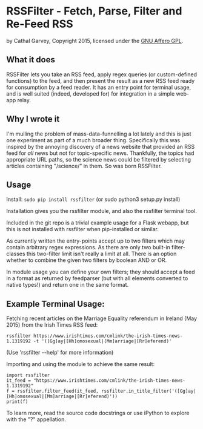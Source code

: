 # RSSFilter - Fetch, Parse, Filter and Re-Feed RSS
by Cathal Garvey, Copyright 2015, licensed under the [GNU Affero GPL](https://gnu.org/licenses/agpl.txt).

## What it does
RSSFilter lets you take an RSS feed, apply regex queries (or custom-defined functions)
to the feed, and then present the result as a new RSS feed ready for consumption by a
feed reader. It has an entry point for terminal usage, and is well suited (indeed,
developed for) for integration in a simple web-app relay.

## Why I wrote it
I'm mulling the problem of mass-data-funnelling a lot lately and this is just one experiment
as part of a much broader thing. Specifically this was inspired by the annoying discovery
of a news website that provided an RSS feed for *all* news but not for topic-specific
news. Thankfully, the topics had appropriate URL paths, so the science news could
be filtered by selecting articles containing "/science/" in them. So was born RSSFilter.

## Usage
Install: `sudo pip install rssfilter` (or sudo python3 setup.py install)

Installation gives you the rssfilter module, and also the rssfilter terminal
tool.

Included in the git repo is a trivial example usage for a Flask webapp, but this
is not installed with rssfilter when pip-installed or similar.

As currently written the entry-points accept up to two filters which may contain
arbitrary regex expressions. As there are only two built-in filter-classes this
two-filter limit isn't really a limit at all. There is an option whether to combine
the given two filters by boolean AND or OR.

In module usage you can define your own filters; they should accept a feed in
a format as returned by feedparser (but with all elements converted to native
types!) and return one in the same format.

## Example Terminal Usage:

Fetching recent articles on the Marriage Equality referendum in Ireland (May 2015) from
the Irish Times RSS feed:

    rssfilter https://www.irishtimes.com/cmlink/the-irish-times-news-1.1319192 -t '([Gg]ay|[Hh]omosexual|[Mm]arriage|[Rr]eferend)'

(Use 'rssfilter --help' for more information)
    
Importing and using the module to achieve the same result:

    import rssfilter
    it_feed = "https://www.irishtimes.com/cmlink/the-irish-times-news-1.1319192"
    f = rssfilter.filter_feed(it_feed, rssfilter.in_title_filter('([Gg]ay|[Hh]omosexual|[Mm]arriage|[Rr]eferend)'))
    print(f)

To learn more, read the source code docstrings or use iPython to explore with the "?"
appellation.
